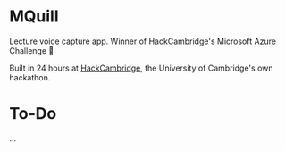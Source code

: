 # MQuill
Lecture voice capture app. Winner of HackCambridge's Microsoft Azure Challenge 💙

Built in 24 hours at [HackCambridge](https://hackcambridge.com), the University of Cambridge's own hackathon. 

# To-Do
...
